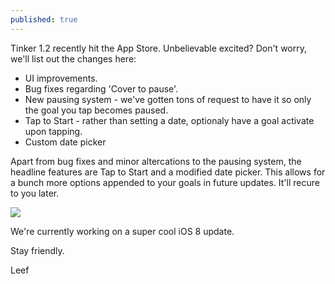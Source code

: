 ```yaml
---
published: true
---
```


Tinker 1.2 recently hit the App Store. Unbelievable excited? Don't worry, we'll list out the changes here:

- UI improvements.
- Bug fixes regarding 'Cover to pause'.
- New pausing system - we've gotten tons of request to have it so only the goal you tap becomes paused.
- Tap to Start - rather than setting a date, optionaly have a goal activate upon tapping.
- Custom date picker

Apart from bug fixes and minor altercations to the pausing system, the headline features are Tap to Start and a modified date picker. This allows for a bunch more options appended to your goals in future updates. It'll recure to you later.

![](/http://f.cl.ly/items/1P2T1o1k1518163P0h2W/tinker_1.2.gif)

We're currently working on a super cool iOS 8 update.

Stay friendly.

Leef

